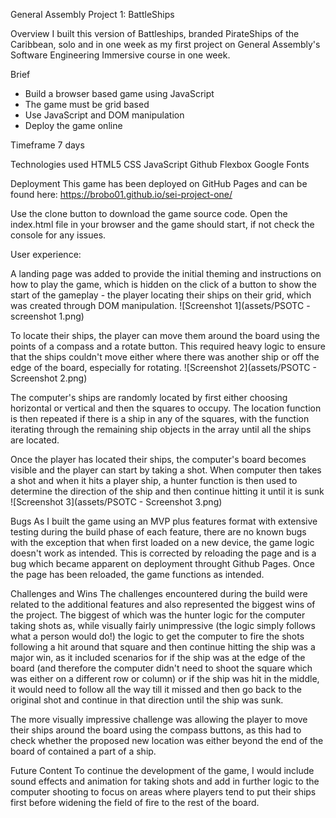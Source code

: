 <!-- <img src='assets/favicon.ico'/> -->

General Assembly Project 1: BattleShips

Overview
I built this version of Battleships, branded PirateShips of the Caribbean, solo and in one week as my first project on General Assembly's Software Engineering Immersive course in one week. 

Brief
- Build a browser based game using JavaScript
- The game must be grid based
- Use JavaScript and DOM manipulation
- Deploy the game online

Timeframe
7 days

Technologies used
HTML5
CSS
JavaScript
Github
Flexbox
Google Fonts

Deployment
This game has been deployed on GitHub Pages and can be found here: https://brobo01.github.io/sei-project-one/

Use the clone button to download the game source code. Open the index.html file in your browser and the game should start, if not check the console for any issues.

 



User experience:

A landing page was added to provide the initial theming and instructions on how to play the game, which is hidden on the click of a button to show the start of the gameplay - the player locating their ships on their grid, which was created through DOM manipulation.
![Screenshot 1](assets/PSOTC - screenshot 1.png)

To locate their ships, the player can move them around the board using the points of a compass and a rotate button. This required heavy logic to ensure that the ships couldn't move either where there was another ship or off the edge of the board, especially for rotating.
![Screenshot 2](assets/PSOTC - Screenshot 2.png)

The computer's ships are randomly located by first either choosing horizontal or vertical and then the squares to occupy. The location function is then repeated if there is a ship in any of the squares, with the function iterating through the remaining ship objects in the array until all the ships are located. 


Once the player has located their ships, the computer's board becomes visible and the player can start by taking a shot. When computer then takes a shot and when it hits a player ship, a hunter function is then used to determine the direction of the ship and then continue hitting it until it is sunk
![Screenshot 3](assets/PSOTC - Screenshot 3.png)




Bugs
As I built the game using an MVP plus features format with extensive testing during the build phase of each feature, there are no known bugs with the exception that when first loaded on a new device, the game logic doesn't work as intended. This is corrected by reloading the page and is a bug which became apparent on deployment throught Github Pages. Once the page has been reloaded, the game functions as intended.

Challenges and Wins
The challenges encountered during the build were related to the additional features and also represented the biggest wins of the project. The biggest of which was the hunter logic for the computer taking shots as, while visually fairly unimpressive (the logic simply follows what a person would do!) the logic to get the computer to fire the shots following a hit around that square and then continue hitting the ship was a major win, as it included scenarios for if the ship was at the edge of the board (and therefore the computer didn't need to shoot the square which was either on a different row or column) or if the ship was hit in the middle, it would need to follow all the way till it missed and then go back to the original shot and continue in that direction until the ship was sunk.

The more visually impressive challenge was allowing the player to move their ships around the board using the compass buttons, as this had to check whether the proposed new location was either beyond the end of the board of contained a part of a ship. 

Future Content
To continue the development of the game, I would include sound effects and animation for taking shots and add in further logic to the computer shooting to focus on areas where players tend to put their ships first before widening the field of fire to the rest of the board.